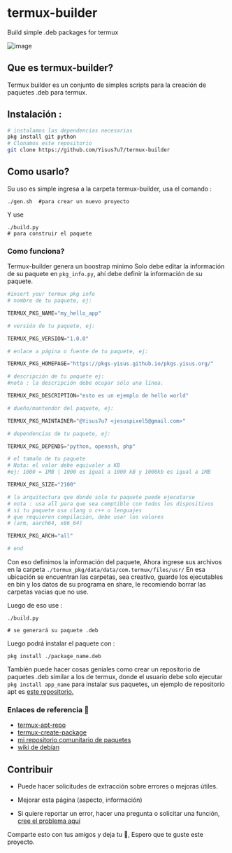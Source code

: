 # termux-builder
Build simple .deb packages for termux

![image](https://opengraph.githubassets.com/91871daab983cd69e18846c4f5c40a547e91638b3fe6064d81d9bb4574d95e73/Yisus7u7/termux-builder) 

## Que es termux-builder? 

Termux builder es un conjunto de simples scripts 
para la creación de paquetes .deb para termux.

## Instalación :

```bash
# instalamos las dependencias necesarias 
pkg install git python
# Clonamos este repositorio 
git clone https://github.com/Yisus7u7/termux-builder
```

## Como usarlo? 

Su uso es simple ingresa a la carpeta termux-builder, usa el comando :

```
./gen.sh  #para crear un nuevo proyecto
```

Y use 

```
./build.py 
# para construir el paquete 
```

### Como funciona?
Termux-builder genera un boostrap minimo
Solo debe editar la información de su paquete en
`pkg_info.py`, ahí debe definir la
información de su paquete.

```python
#insert your termux pkg info
# nombre de tu paquete, ej:

TERMUX_PKG_NAME="my_hello_app"

# versión de tu paquete, ej:

TERMUX_PKG_VERSION="1.0.0"

# enlace a página o fuente de tu paquete, ej:

TERMUX_PKG_HOMEPAGE="https://pkgs-yisus.github.io/pkgs.yisus.org/"

# descripción de tu paquete ej:
#nota : la descripción debe ocupar sólo una línea. 

TERMUX_PKG_DESCRIPTION="esto es un ejemplo de hello world"

# dueño/mantendor del paquete, ej:

TERMUX_PKG_MAINTAINER="@Yisus7u7 <jesuspixel5@gmail.com>"

# dependencias de tu paquete, ej:

TERMUX_PKG_DEPENDS="python, openssh, php"

# el tamaño de tu paquete 
# Nota: el valor debe equivaler a KB
#ej: 1000 = 1MB | 1000 es igual a 1000 kB y 1000kb es igual a 1MB

TERMUX_PKG_SIZE="2100"

# la arquitectura que donde solo tu paquete puede ejecutarse
# nota : usa all para que sea comptible con todos los dispositivos 
# si tu paquete usa clang o c++ o lenguajes
# que requieren compilación, debe usar los valores
# (arm, aarch64, x86_64)

TERMUX_PKG_ARCH="all"

# end

```

Con eso definimos la información del paquete, 
Ahora ingrese sus archivos en la carpeta `./termux_pkg/data/data/com.termux/files/usr/`
En esa ubicación se encuentran las carpetas, sea creativo, 
guarde los ejecutables en bin y los datos de su programa en share, 
le recomiendo borrar las carpetas vacias que no use. 

Luego de eso use :

```
./build.py 

# se generará su paquete .deb
```

Luego podrá instalar el paquete con :

`pkg install ./package_name.deb`

También puede hacer cosas geniales como crear un 
repositorio de paquetes .deb similar a los de termux, 
donde el usuario debe solo ejecutar `pkg install app_name`
para instalar sus paquetes, un ejemplo de repositorio 
apt es [este repositorio.](https://pkgs-yisus.github.io/pkgs.yisus.org/)

### Enlaces de referencia 🔗

- [termux-apt-repo](https://github.com/termux/termux-apt-repo)
- [termux-create-package](https://github.com/termux/termux-create-package)
- [mi repositorio comunitario de paquetes](https://pkgs-yisus.github.io/pkgs.yisus.org/)
- [wiki de debían](https://wiki.debian.org/Packaging/Intro)


## Contribuir

- Puede hacer solicitudes de extracción sobre errores
o mejoras útiles.

- Mejorar esta página (aspecto, información) 

- Si quiere reportar un error, hacer una pregunta
o solicitar una función, [cree el problema aquí](https://github.com/Yisus7u7/termux-builder/issues) 


Comparte esto con tus amigos y deja tu 🌟, 
Espero que te guste este proyecto. 
